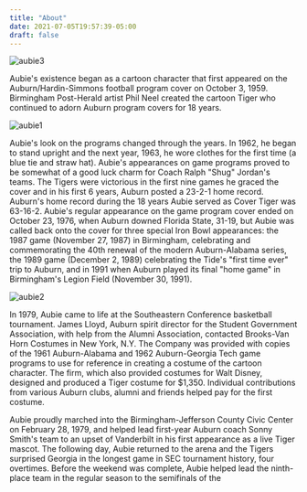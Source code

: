 ```yaml
---
title: "About"
date: 2021-07-05T19:57:39-05:00
draft: false
---
```

![aubie3](https://justinoeuf.github.io/hugo_blog_public//images/aubie3.jpg)

Aubie's existence began as a cartoon character that first appeared on the Auburn/Hardin-Simmons football program cover on October 3, 1959. Birmingham Post-Herald artist Phil Neel created the cartoon Tiger who continued to adorn Auburn program covers for 18 years.

![aubie1](https://justinoeuf.github.io/hugo_blog_public//images/aubie1.jpg)

Aubie's look on the programs changed through the years. In 1962, he began to stand upright and the next year, 1963, he wore clothes for the first time (a blue tie and straw hat). Aubie's appearances on game programs proved to be somewhat of a good luck charm for Coach Ralph "Shug" Jordan's teams. The Tigers were victorious in the first nine games he graced the cover and in his first 6 years, Auburn posted a 23-2-1 home record. Auburn's home record during the 18 years Aubie served as Cover Tiger was 63-16-2. Aubie's regular appearance on the game program cover ended on October 23, 1976, when Auburn downed Florida State, 31-19, but Aubie was called back onto the cover for three special Iron Bowl appearances: the 1987 game (November 27, 1987) in Birmingham, celebrating and commemorating the 40th renewal of the modern Auburn-Alabama series, the 1989 game (December 2, 1989) celebrating the Tide's "first time ever" trip to Auburn, and in 1991 when Auburn played its final "home game" in Birmingham's Legion Field (November 30, 1991).

![aubie2](https://justinoeuf.github.io/hugo_blog_public//images/aubie2.jpg)

In 1979, Aubie came to life at the Southeastern Conference basketball tournament. James Lloyd, Auburn spirit director for the Student Government Association, with help from the Alumni Association, contacted Brooks-Van Horn Costumes in New York, N.Y. The Company was provided with copies of the 1961 Auburn-Alabama and 1962 Auburn-Georgia Tech game programs to use for reference in creating a costume of the cartoon character. The firm, which also provided costumes for Walt Disney, designed and produced a Tiger costume for $1,350. Individual contributions from various Auburn clubs, alumni and friends helped pay for the first costume.

Aubie proudly marched into the Birmingham-Jefferson County Civic Center on February 28, 1979, and helped lead first-year Auburn coach Sonny Smith's team to an upset of Vanderbilt in his first appearance as a live Tiger mascot. The following day, Aubie returned to the arena and the Tigers surprised Georgia in the longest game in SEC tournament history, four overtimes. Before the weekend was complete, Aubie helped lead the ninth-place team in the regular season to the semifinals of the
